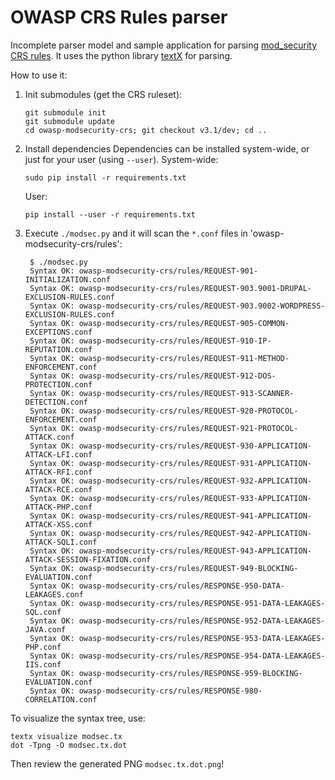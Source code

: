 # OWASP CRS Rules parser

Incomplete parser model and sample application for parsing [mod_security CRS rules](https://github.com/SpiderLabs/owasp-modsecurity-crs/). It uses the python library [textX](http://www.igordejanovic.net/textX/) for parsing.

How to use it:
1. Init submodules (get the CRS ruleset):
    ```
    git submodule init
    git submodule update
    cd owasp-modsecurity-crs; git checkout v3.1/dev; cd ..
    ```
1. Install dependencies
    Dependencies can be installed system-wide, or just for your user (using `--user`).
    System-wide:
    ```
    sudo pip install -r requirements.txt
    ```
    User:
    ```
    pip install --user -r requirements.txt
    ```
1. Execute `./modsec.py` and it will scan the `*.conf` files in 'owasp-modsecurity-crs/rules':
   ```
    $ ./modsec.py
    Syntax OK: owasp-modsecurity-crs/rules/REQUEST-901-INITIALIZATION.conf
    Syntax OK: owasp-modsecurity-crs/rules/REQUEST-903.9001-DRUPAL-EXCLUSION-RULES.conf
    Syntax OK: owasp-modsecurity-crs/rules/REQUEST-903.9002-WORDPRESS-EXCLUSION-RULES.conf
    Syntax OK: owasp-modsecurity-crs/rules/REQUEST-905-COMMON-EXCEPTIONS.conf
    Syntax OK: owasp-modsecurity-crs/rules/REQUEST-910-IP-REPUTATION.conf
    Syntax OK: owasp-modsecurity-crs/rules/REQUEST-911-METHOD-ENFORCEMENT.conf
    Syntax OK: owasp-modsecurity-crs/rules/REQUEST-912-DOS-PROTECTION.conf
    Syntax OK: owasp-modsecurity-crs/rules/REQUEST-913-SCANNER-DETECTION.conf
    Syntax OK: owasp-modsecurity-crs/rules/REQUEST-920-PROTOCOL-ENFORCEMENT.conf
    Syntax OK: owasp-modsecurity-crs/rules/REQUEST-921-PROTOCOL-ATTACK.conf
    Syntax OK: owasp-modsecurity-crs/rules/REQUEST-930-APPLICATION-ATTACK-LFI.conf
    Syntax OK: owasp-modsecurity-crs/rules/REQUEST-931-APPLICATION-ATTACK-RFI.conf
    Syntax OK: owasp-modsecurity-crs/rules/REQUEST-932-APPLICATION-ATTACK-RCE.conf
    Syntax OK: owasp-modsecurity-crs/rules/REQUEST-933-APPLICATION-ATTACK-PHP.conf
    Syntax OK: owasp-modsecurity-crs/rules/REQUEST-941-APPLICATION-ATTACK-XSS.conf
    Syntax OK: owasp-modsecurity-crs/rules/REQUEST-942-APPLICATION-ATTACK-SQLI.conf
    Syntax OK: owasp-modsecurity-crs/rules/REQUEST-943-APPLICATION-ATTACK-SESSION-FIXATION.conf
    Syntax OK: owasp-modsecurity-crs/rules/REQUEST-949-BLOCKING-EVALUATION.conf
    Syntax OK: owasp-modsecurity-crs/rules/RESPONSE-950-DATA-LEAKAGES.conf
    Syntax OK: owasp-modsecurity-crs/rules/RESPONSE-951-DATA-LEAKAGES-SQL.conf
    Syntax OK: owasp-modsecurity-crs/rules/RESPONSE-952-DATA-LEAKAGES-JAVA.conf
    Syntax OK: owasp-modsecurity-crs/rules/RESPONSE-953-DATA-LEAKAGES-PHP.conf
    Syntax OK: owasp-modsecurity-crs/rules/RESPONSE-954-DATA-LEAKAGES-IIS.conf
    Syntax OK: owasp-modsecurity-crs/rules/RESPONSE-959-BLOCKING-EVALUATION.conf
    Syntax OK: owasp-modsecurity-crs/rules/RESPONSE-980-CORRELATION.conf
    ```

To visualize the syntax tree, use:
```
textx visualize modsec.tx
dot -Tpng -O modsec.tx.dot
```
Then review the generated PNG `modsec.tx.dot.png`!
